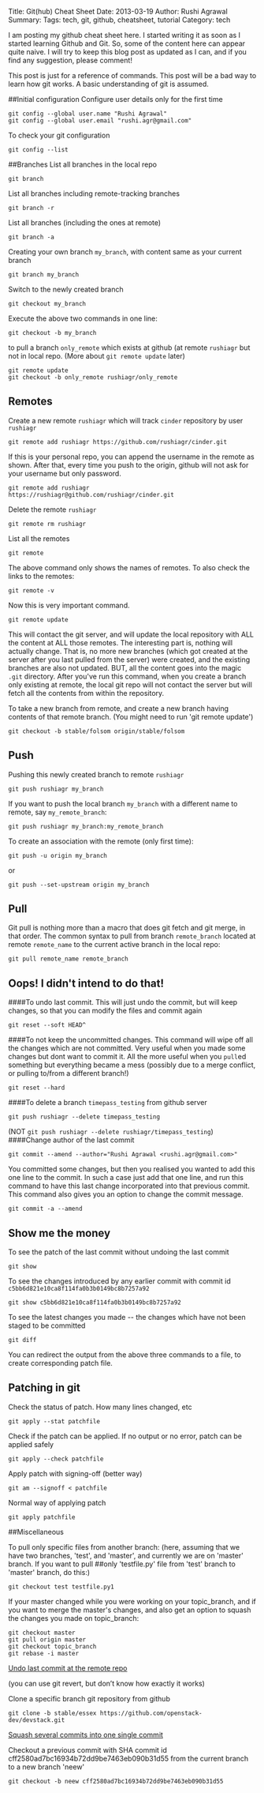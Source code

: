 Title: Git(hub) Cheat Sheet
Date: 2013-03-19
Author: Rushi Agrawal
Summary: 
Tags: tech, git, github, cheatsheet, tutorial
Category: tech


I am posting my github cheat sheet here. I started writing it as soon as I started
learning Github and Git. So, some of the content here can appear quite naive. 
I will try to keep this blog post as updated as I can, and if you find any 
suggestion, please comment!

This post is just for a reference of commands. This post will be a bad way to learn
how git works. A basic understanding of git is assumed.

<!--more-->

##Initial configuration
Configure user details only for the first time

    git config --global user.name "Rushi Agrawal"
    git config --global user.email "rushi.agr@gmail.com"

To check your git configuration

	git config --list
	
##Branches
List all branches in the local repo

	git branch

List all branches including remote-tracking branches

	git branch -r

List all branches (including the ones at remote)

	git branch -a
	
Creating your own branch `my_branch`, with content same as your current branch

	git branch my_branch

Switch to the newly created branch

	git checkout my_branch

Execute the above two commands in one line:

	git checkout -b my_branch

to pull a branch `only_remote` which exists at github (at remote `rushiagr` but not in local repo. (More about `git remote update` later)

	git remote update
    git checkout -b only_remote rushiagr/only_remote

## Remotes
Create a new remote `rushiagr` which will track `cinder` repository by user `rushiagr`

    git remote add rushiagr https://github.com/rushiagr/cinder.git

If this is your personal repo, you can append the username in the remote as shown. After that, every time you push to the origin, 
github will not ask for your username but only password.

    git remote add rushiagr https://rushiagr@github.com/rushiagr/cinder.git

Delete the remote `rushiagr`

    git remote rm rushiagr

List all the remotes

    git remote

The above command only shows the names of remotes. To also check the links to the remotes:

    git remote -v

Now this is very important command.

    git remote update

This will contact the git server, and will update the local repository with ALL the content at ALL those remotes. The interesting part is, nothing will actually change. That is, no more new branches (which got created at the server after you last pulled from the server) were created, and the existing branches are also not updated. BUT, all the content goes into the magic `.git` directory. After you've run this command, when you create a branch only existing at remote, the local git repo will not contact the server but will fetch all the contents from within the repository.

To take a new branch from remote, and create a new branch having contents of that remote branch. (You might need to run 'git remote update')

	git checkout -b stable/folsom origin/stable/folsom

## Push
Pushing this newly created branch to remote `rushiagr`

	git push rushiagr my_branch

If you want to push the local branch `my_branch` with a different name to 
remote, say `my_remote_branch`:

    git push rushiagr my_branch:my_remote_branch

To create an association with the remote (only first time):

	git push -u origin my_branch

or

	git push --set-upstream origin my_branch

## Pull
Git pull is nothing more than a macro that does git fetch and git merge, in 
that order. The common syntax to pull from branch `remote_branch` located at remote `remote_name` to the current active branch in the local repo:

	git pull remote_name remote_branch

## Oops! I didn't intend to do that!
####To undo last commit. 
This will just undo the commit, but will keep changes, so that you can modify the files and commit again

	git reset --soft HEAD^

####To not keep the uncommitted changes. 
This command will wipe off all the changes which are not committed. Very useful when you made some changes but dont want to commit it. All the more useful when you `pull`ed something but everything became a mess (possibly due to a merge conflict, or pulling to/from a different branch!)

	git reset --hard

####To delete a branch `timepass_testing` from github server

	git push rushiagr --delete timepass_testing

(NOT `git push rushiagr --delete rushiagr/timepass_testing`)
####Change author of the last commit

	git commit --amend --author="Rushi Agrawal <rushi.agr@gmail.com>"

You committed some changes, but then you realised you wanted to add this one line to the commit. In such a case
just add that one line, and run this command to have this last change incorporated into that previous commit. This command also gives you an option to 
change the commit message.

    git commit -a --amend

## Show me the money
To see the patch of the last commit without undoing the last commit

	git show

To see the changes introduced by any earlier commit with commit id `c5bb6d821e10ca8f114fa0b3b0149bc8b7257a92`

    git show c5bb6d821e10ca8f114fa0b3b0149bc8b7257a92

To see the latest changes you made -- the changes which have not been staged to be committed

    git diff

You can redirect the output from the above three commands to a file, to create corresponding patch file.

## Patching in git	
Check the status of patch. How many lines changed, etc

	git apply --stat patchfile

Check if the patch can be applied.
If no output or no error, patch can be applied safely

	git apply --check patchfile

Apply patch with signing-off (better way)

	git am --signoff < patchfile

Normal way of applying patch

	git apply patchfile


##Miscellaneous
	
To pull only specific files from another branch: (here, assuming that we have two branches, 'test', and 'master', and currently we are on 'master' branch. If you want to pull ##only 'testfile.py' file from 'test' branch to 'master' branch, do this:)

	git checkout test testfile.py1
	
	
	
If your master changed while you were working on your topic_branch, and if you want to merge the master's changes, and also get an option to squash the changes you made on topic_branch:

	git checkout master
	git pull origin master
	git checkout topic_branch
	git rebase -i master

[Undo last commit at the remote repo](http://christoph.ruegg.name/blog/2010/5/5/git-howto-revert-a-commit-already-pushed-to-a-remote-reposit.html)

(you can use git revert, but don’t know how exactly it works)

Clone a specific branch git repository from github

	git clone -b stable/essex https://github.com/openstack-dev/devstack.git

[Squash several commits into one single commit](https://makandracards.com/makandra/527-squash-several-git-commits-into-a-single-commit)
	
Checkout a previous commit with SHA commit id cff2580ad7bc16934b72dd9be7463eb090b31d55 from the current branch to a new branch 'neew'

	git checkout -b neew cff2580ad7bc16934b72dd9be7463eb090b31d55
	

